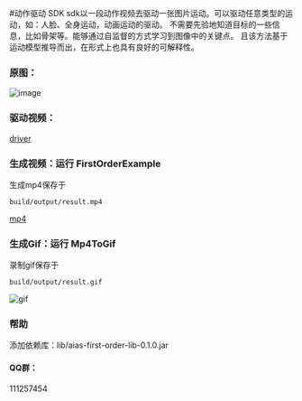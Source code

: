 #动作驱动 SDK
sdk以一段动作视频去驱动一张图片运动。可以驱动任意类型的运动，如：人脸、全身运动，动画运动的驱动。
不需要先验地知道目标的一些信息，比如骨架等。能够通过自监督的方式学习到图像中的关键点。
且该方法基于运动模型推导而出，在形式上也具有良好的可解释性。

### 原图：
![image](https://djl-model.oss-cn-hongkong.aliyuncs.com/AIAS/gan_sdks/beauty.jpg)

### 驱动视频：
[driver](https://djl-model.oss-cn-hongkong.aliyuncs.com/AIAS/gan_sdks/driver.mp4)

### 生成视频：运行 FirstOrderExample
生成mp4保存于
```
build/output/result.mp4
```

[mp4](https://djl-model.oss-cn-hongkong.aliyuncs.com/AIAS/gan_sdks/result.mp4)

### 生成Gif：运行 Mp4ToGif
录制gif保存于
```
build/output/result.gif
```

![gif](https://djl-model.oss-cn-hongkong.aliyuncs.com/AIAS/gan_sdks/result.gif)

### 帮助
添加依赖库：lib/aias-first-order-lib-0.1.0.jar

#### QQ群：
111257454
